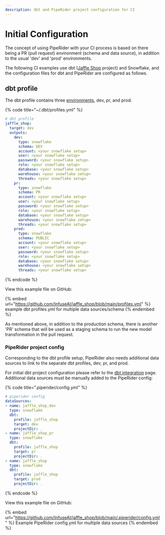 ```yaml
---
description: dbt and PipeRider project configuration for CI
---
```


# Initial Configuration

The concept of using PipeRider with your CI process is based on there being a PR (pull request) environment (schema and data source), in addition to the usual 'dev' and 'prod' environments.

The following CI examples use dbt ([Jaffle Shop](https://github.com/dbt-labs/jaffle\_shop) project) and Snowflake, and the configuration files for dbt and PipeRider are configured as follows.

## dbt profile

The dbt profile contains three [environments](https://docs.getdbt.com/docs/collaborate/environments), dev, pr, and prod.

{% code title="~/.dbt/profiles.yml" %}
```yaml
# dbt profile
jaffle_shop:
  target: dev
  outputs:
    dev:
      type: snowflake
      schema: DEV
      account: <your snowflake setup>
      user: <your snowflake setup>
      password: <your snowflake setup>
      role: <your snowflake setup>
      database: <your snowflake setup>
      warehouse: <your snowflake setup>
      threads: <your snowflake setup>
    pr:
      type: snowflake
      schema: PR
      account: <your snowflake setup>
      user: <your snowflake setup>
      password: <your snowflake setup>
      role: <your snowflake setup>
      database: <your snowflake setup>
      warehouse: <your snowflake setup>
      threads: <your snowflake setup>
    prod:
      type: snowflake
      schema: PUBLIC
      account: <your snowflake setup>
      user: <your snowflake setup>
      password: <your snowflake setup>
      role: <your snowflake setup>
      database: <your snowflake setup>
      warehouse: <your snowflake setup>
      threads: <your snowflake setup>
```
{% endcode %}

View this example file on GitHub:

{% embed url="https://github.com/InfuseAI/jaffle_shop/blob/main/profiles.yml" %}
example dbt profiles.yml for multiple data sources/schema
{% endembed %}

As mentioned above, in addition to the production schema,  there is another 'PR' schema that will be used  as a staging schema to run the new model transformation in the pull request.

### PipeRider project config

Corresponding to the dbt profile setup, PipeRider also needs additional data sources to link to the separate dbt profiles, dev, pr, and prod.&#x20;

For initial dbt project configuration please refer to the [dbt integration](../get-started/tutorials/dbt.md) page. Additional data sources must be manually added to the PipeRider config:

{% code title=".piperider/config.yml" %}
```yaml
# piperider config
dataSources:
- name: jaffle_shop_dev
  type: snowflake
  dbt:
    profile: jaffle_shop
    target: dev
    projectDir: .
- name: jaffle_shop_pr
  type: snowflake
  dbt:
    profile: jaffle_shop
    target: pr
    projectDir: .
- name: jaffle_shop
  type: snowflake
  dbt:
    profile: jaffle_shop
    target: prod
    projectDir: .
```
{% endcode %}

View this example file on GitHub:

{% embed url="https://github.com/InfuseAI/jaffle_shop/blob/main/.piperider/config.yml" %}
Example PipeRider config.yml for multiple data sources
{% endembed %}
